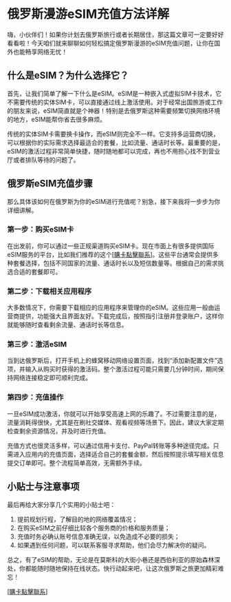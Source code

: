 # 俄罗斯漫游eSIM充值方法详解

嗨，小伙伴们！如果你计划去俄罗斯旅行或者长期居住，那这篇文章可一定要好好看看啦！今天咱们就来聊聊如何轻松搞定俄罗斯漫游的eSIM充值问题，让你在国外也能畅享网络无忧！

## 什么是eSIM？为什么选择它？

首先，让我们简单了解一下什么是eSIM。eSIM是一种嵌入式虚拟SIM卡技术，它不需要传统的实体SIM卡，可以直接通过线上激活使用。对于经常出国旅游或工作的朋友来说，eSIM简直就是个神器！特别是去俄罗斯这种需要频繁切换网络环境的地方，eSIM能帮你省去很多麻烦。

传统的实体SIM卡需要换卡操作，而eSIM则完全不一样。它支持多运营商切换，可以根据你的实际需求选择最适合的套餐，比如流量、通话时长等。最重要的是，eSIM的激活过程非常简单快捷，随时随地都可以完成，再也不用担心找不到营业厅或者排队等待的问题了。

## 俄罗斯eSIM充值步骤

那么具体该如何在俄罗斯为你的eSIM进行充值呢？别急，接下来我将一步步为你详细讲解。

### 第一步：购买eSIM卡

在出发前，你可以通过一些正规渠道购买eSIM卡。现在市面上有很多提供国际eSIM服务的平台，比如我们推荐的这个[[購卡點擊聯系](https://t.me/s/esim1088)]。这些平台通常会提供多种套餐选择，包括不同国家的流量、通话时长以及短信数量等。根据自己的需求挑选合适的套餐即可。

### 第二步：下载相关应用程序

大多数情况下，你需要下载相应的应用程序来管理你的eSIM。这些应用一般由运营商提供，功能强大且界面友好。下载完成后，按照指引注册并登录账户，这样你就能够随时查看剩余流量、通话时长等信息。

### 第三步：激活eSIM

当到达俄罗斯后，打开手机上的蜂窝移动网络设置页面，找到“添加新配置文件”选项，并输入从购买时获得的激活码。整个激活过程可能只需要几分钟时间，期间保持网络连接稳定即可顺利完成。

### 第四步：充值操作

一旦eSIM成功激活，你就可以开始享受高速上网的乐趣了。不过需要注意的是，流量消耗得很快，尤其是在刷社交媒体、观看视频等场景下。因此，建议大家定期检查剩余资源情况，并及时进行充值。

充值方式也很灵活多样，可以通过信用卡支付、PayPal转账等多种途径完成。只需进入应用内的充值页面，选择适合自己的套餐金额，然后按照提示填写相关信息提交订单即可。整个流程简单高效，无需额外手续。

## 小贴士与注意事项

最后再给大家分享几个实用的小贴士吧：

1. 提前规划行程，了解目的地的网络覆盖情况；
2. 在购买eSIM之前仔细比较各个服务商的价格和服务质量；
3. 充值时务必确认账号信息准确无误，以免造成不必要的损失；
4. 如果遇到任何问题，可以联系客服寻求帮助，他们会尽力解决你的疑问。

总之，有了eSIM的帮助，无论是在莫斯科的大街小巷还是西伯利亚的原始森林深处，你都能随时随地保持在线状态。快行动起来吧，让这次俄罗斯之旅更加精彩难忘！

[[購卡點擊聯系](https://t.me/s/esim1088)]